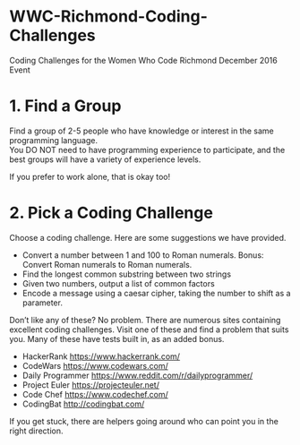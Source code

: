 # WWC-Richmond-Coding-Challenges
Coding Challenges for the Women Who Code Richmond December 2016 Event

# 1. Find a Group
Find a group of 2-5 people who have knowledge or interest in the same programming language.  
You DO NOT need to have programming experience to participate, and the best groups will have a variety of experience levels.

If you prefer to work alone, that is okay too!

# 2. Pick a Coding Challenge
Choose a coding challenge.  Here are some suggestions we have provided.

- Convert a number between 1 and 100 to Roman numerals. Bonus: Convert Roman numerals to Roman numerals.
- Find the longest common substring between two strings
- Given two numbers, output a list of common factors
- Encode a message using a caesar cipher, taking the number to shift as a parameter.


Don’t like any of these? No problem. 
There are numerous sites containing excellent coding challenges. 
Visit one of these and find a problem that suits you. 
Many of these have tests built in, as an added bonus.


- HackerRank https://www.hackerrank.com/
- CodeWars https://www.codewars.com/
- Daily Programmer https://www.reddit.com/r/dailyprogrammer/ 
- Project Euler https://projecteuler.net/
- Code Chef https://www.codechef.com/ 
- CodingBat http://codingbat.com/

If you get stuck, there are helpers going around who can point you in the right direction.

